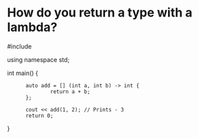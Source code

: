 # How do you return a type with a lambda? 

  #include <iostream>
  
  using namespace std;
  
  int main() {
  
          auto add = [] (int a, int b) -> int {
                  return a + b;
          };
  
          cout << add(1, 2); // Prints - 3  
          return 0;          
                             
  }      

